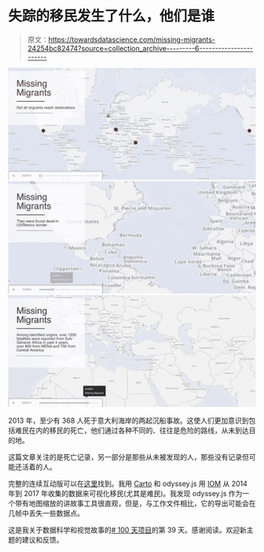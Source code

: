 # 失踪的移民发生了什么，他们是谁

> 原文：<https://towardsdatascience.com/missing-migrants-24254bc82474?source=collection_archive---------6----------------------->

![](img/dc6ac2ac0f09e77fdc9c72847a584a91.png)![](img/9c09ee10cd8c121ef306d31212030a7f.png)![](img/8b8a3a4eb3498c911ca06c0b068c075c.png)

2013 年，至少有 368 人死于意大利海岸的两起沉船事故。这使人们更加意识到包括难民在内的移民的死亡，他们通过各种不同的、往往是危险的路线，从未到达目的地。

这篇文章关注的是死亡记录，另一部分是那些从未被发现的人，那些没有记录但可能还活着的人。

完整的连续互动版可以在[这里](http://bl.ocks.org/anonymous/raw/d0e7162680bc275128799c511a553391)找到。我用 [Carto](https://carto.com/) 和 odyssey.js 用 [IOM](https://www.kaggle.com/jmataya/missingmigrants) 从 2014 年到 2017 年收集的数据来可视化移民(尤其是难民)。我发现 odyssey.js 作为一个带有地图缩放的讲故事工具很直观，但是，与工作文件相比，它的导出可能会在几帧中丢失一些数据点。

这是我关于数据科学和视觉故事的[# 100 天项目](https://medium.com/@yanhann10)的第 39 天。感谢阅读。欢迎新主题的建议和反馈。